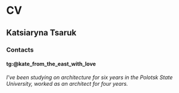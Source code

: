 # CV
## Katsiaryna Tsaruk
### Contacts
#### tg:@kate_from_the_east_with_love
*I've been studying on architecture for six years in the Polotsk State University, worked as an architect for four years.*